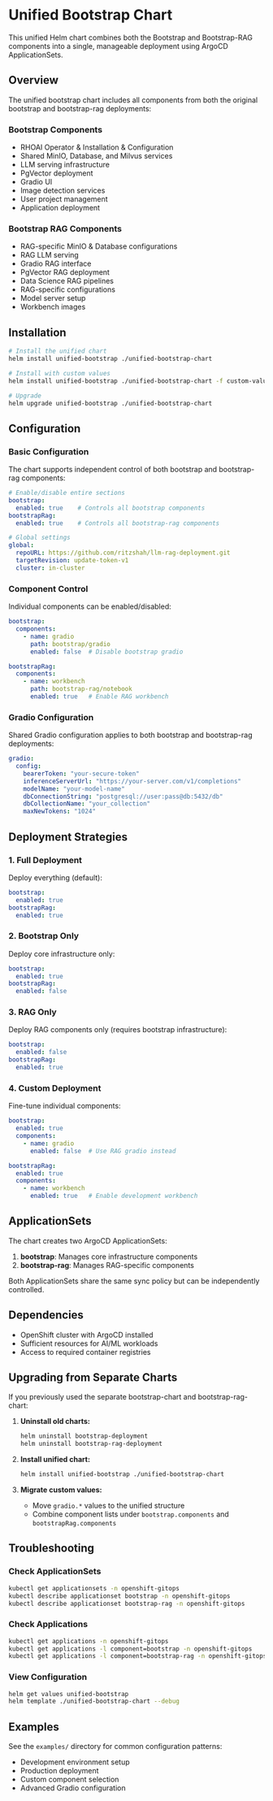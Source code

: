 # Unified Bootstrap Chart

This unified Helm chart combines both the Bootstrap and Bootstrap-RAG components into a single, manageable deployment using ArgoCD ApplicationSets.

## Overview

The unified bootstrap chart includes all components from both the original bootstrap and bootstrap-rag deployments:

### Bootstrap Components
- RHOAI Operator & Installation & Configuration
- Shared MinIO, Database, and Milvus services
- LLM serving infrastructure
- PgVector deployment
- Gradio UI
- Image detection services
- User project management
- Application deployment

### Bootstrap RAG Components
- RAG-specific MinIO & Database configurations
- RAG LLM serving
- Gradio RAG interface
- PgVector RAG deployment
- Data Science RAG pipelines
- RAG-specific configurations
- Model server setup
- Workbench images

## Installation

```bash
# Install the unified chart
helm install unified-bootstrap ./unified-bootstrap-chart

# Install with custom values
helm install unified-bootstrap ./unified-bootstrap-chart -f custom-values.yaml

# Upgrade
helm upgrade unified-bootstrap ./unified-bootstrap-chart
```

## Configuration

### Basic Configuration

The chart supports independent control of both bootstrap and bootstrap-rag components:

```yaml
# Enable/disable entire sections
bootstrap:
  enabled: true    # Controls all bootstrap components
bootstrapRag:
  enabled: true    # Controls all bootstrap-rag components

# Global settings
global:
  repoURL: https://github.com/ritzshah/llm-rag-deployment.git
  targetRevision: update-token-v1
  cluster: in-cluster
```

### Component Control

Individual components can be enabled/disabled:

```yaml
bootstrap:
  components:
    - name: gradio
      path: bootstrap/gradio
      enabled: false  # Disable bootstrap gradio

bootstrapRag:
  components:
    - name: workbench
      path: bootstrap-rag/notebook
      enabled: true   # Enable RAG workbench
```

### Gradio Configuration

Shared Gradio configuration applies to both bootstrap and bootstrap-rag deployments:

```yaml
gradio:
  config:
    bearerToken: "your-secure-token"
    inferenceServerUrl: "https://your-server.com/v1/completions"
    modelName: "your-model-name"
    dbConnectionString: "postgresql://user:pass@db:5432/db"
    dbCollectionName: "your_collection"
    maxNewTokens: "1024"
```

## Deployment Strategies

### 1. Full Deployment
Deploy everything (default):
```yaml
bootstrap:
  enabled: true
bootstrapRag:
  enabled: true
```

### 2. Bootstrap Only
Deploy core infrastructure only:
```yaml
bootstrap:
  enabled: true
bootstrapRag:
  enabled: false
```

### 3. RAG Only
Deploy RAG components only (requires bootstrap infrastructure):
```yaml
bootstrap:
  enabled: false
bootstrapRag:
  enabled: true
```

### 4. Custom Deployment
Fine-tune individual components:
```yaml
bootstrap:
  enabled: true
  components:
    - name: gradio
      enabled: false  # Use RAG gradio instead

bootstrapRag:
  enabled: true
  components:
    - name: workbench
      enabled: true   # Enable development workbench
```

## ApplicationSets

The chart creates two ArgoCD ApplicationSets:

1. **bootstrap**: Manages core infrastructure components
2. **bootstrap-rag**: Manages RAG-specific components

Both ApplicationSets share the same sync policy but can be independently controlled.

## Dependencies

- OpenShift cluster with ArgoCD installed
- Sufficient resources for AI/ML workloads
- Access to required container registries

## Upgrading from Separate Charts

If you previously used the separate bootstrap-chart and bootstrap-rag-chart:

1. **Uninstall old charts:**
   ```bash
   helm uninstall bootstrap-deployment
   helm uninstall bootstrap-rag-deployment
   ```

2. **Install unified chart:**
   ```bash
   helm install unified-bootstrap ./unified-bootstrap-chart
   ```

3. **Migrate custom values:**
   - Move `gradio.*` values to the unified structure
   - Combine component lists under `bootstrap.components` and `bootstrapRag.components`

## Troubleshooting

### Check ApplicationSets
```bash
kubectl get applicationsets -n openshift-gitops
kubectl describe applicationset bootstrap -n openshift-gitops
kubectl describe applicationset bootstrap-rag -n openshift-gitops
```

### Check Applications
```bash
kubectl get applications -n openshift-gitops
kubectl get applications -l component=bootstrap -n openshift-gitops
kubectl get applications -l component=bootstrap-rag -n openshift-gitops
```

### View Configuration
```bash
helm get values unified-bootstrap
helm template ./unified-bootstrap-chart --debug
```

## Examples

See the `examples/` directory for common configuration patterns:
- Development environment setup
- Production deployment
- Custom component selection
- Advanced Gradio configuration